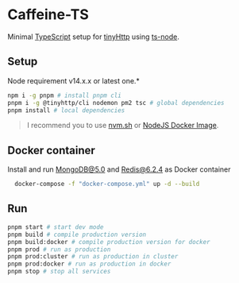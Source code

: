 # Caffeine-TS

Minimal [TypeScript](https://www.typescriptlang.org/) setup for [tinyHttp](https://tinyhttp.v1rtl.site/) using [ts-node](https://github.com/TypeStrong/ts-node).

## Setup

Node requirement v14.x.x or latest one.\*

```sh
npm i -g pnpm # install pnpm cli
pnpm i -g @tinyhttp/cli nodemon pm2 tsc # global dependencies
pnpm install # local dependencies
```

> I recommend you to use [nvm.sh](http://nvmv.sh) or [NodeJS Docker Image](https://hub.docker.com/_/node/).

## Docker container

Install and run MongoDB@5.0 and Redis@6.2.4 as Docker container

```sh
  docker-compose -f "docker-compose.yml" up -d --build
```

## Run

```sh
pnpm start # start dev mode
pnpm build # compile production version
pnpm build:docker # compile production version for docker
pnpm prod # run as production
pnpm prod:cluster # run as production in cluster
pnpm prod:docker # run as production in docker
pnpm stop # stop all services
```
